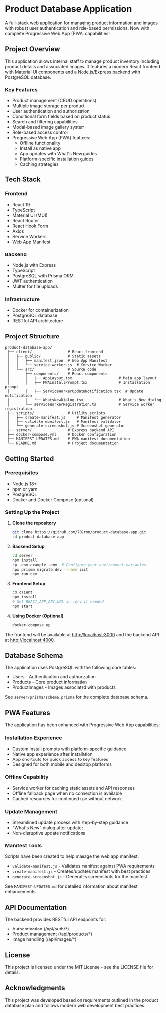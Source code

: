 # Product Database Application

A full-stack web application for managing product information and images with robust user authentication and role-based permissions. Now with complete Progressive Web App (PWA) capabilities!

## Project Overview

This application allows internal staff to manage product inventory including product details and associated images. It features a modern React frontend with Material UI components and a Node.js/Express backend with PostgreSQL database.

### Key Features

- Product management (CRUD operations)
- Multiple image storage per product
- User authentication and authorization
- Conditional form fields based on product status
- Search and filtering capabilities
- Modal-based image gallery system
- Role-based access control
- Progressive Web App (PWA) features:
  - Offline functionality
  - Install as native app
  - App updates with What's New guides
  - Platform-specific installation guides
  - Caching strategies

## Tech Stack

### Frontend

- React 19
- TypeScript
- Material UI (MUI)
- React Router
- React Hook Form
- Axios
- Service Workers
- Web App Manifest

### Backend

- Node.js with Express
- TypeScript
- PostgreSQL with Prisma ORM
- JWT authentication
- Multer for file uploads

### Infrastructure

- Docker for containerization
- PostgreSQL database
- RESTful API architecture

## Project Structure

```
product-database-app/
 ├── client/                # React frontend
 │   ├── public/            # Static assets
 │   │   ├── manifest.json  # Web App Manifest
 │   │   └── service-worker.js  # Service Worker
 │   └── src/               # Source code
 │       ├── components/    # React components
 │       │   ├── AppLayout.tsx                     # Main app layout
 │       │   ├── PWAInstallPrompt.tsx              # Installation prompt
 │       │   ├── ServiceWorkerUpdateNotification.tsx  # Update notification
 │       │   └── WhatsNewDialog.tsx                # What's New dialog
 │       └── serviceWorkerRegistration.ts          # Service worker registration
 ├── scripts/               # Utility scripts
 │   ├── create-manifest.js     # Manifest generator
 │   ├── validate-manifest.js   # Manifest validator
 │   └── generate-screenshot.js # Screenshot generator
 ├── server/                # Express backend API
 ├── docker-compose.yml     # Docker configuration
 ├── MANIFEST-UPDATES.md    # PWA manifest documentation
 └── README.md              # Project documentation
```

## Getting Started

### Prerequisites

- Node.js 18+
- npm or yarn
- PostgreSQL
- Docker and Docker Compose (optional)

### Setting Up the Project

1. **Clone the repository**

   ```bash
   git clone https://github.com/702ron/product-database-app.git
   cd product-database-app
   ```

2. **Backend Setup**

   ```bash
   cd server
   npm install
   cp .env.example .env  # Configure your environment variables
   npx prisma migrate dev --name init
   npm run dev
   ```

3. **Frontend Setup**

   ```bash
   cd client
   npm install
   # Set REACT_APP_API_URL in .env if needed
   npm start
   ```

4. **Using Docker (Optional)**
   ```bash
   docker-compose up
   ```

The frontend will be available at [http://localhost:3000](http://localhost:3000) and the backend API at [http://localhost:4000](http://localhost:4000).

## Database Schema

The application uses PostgreSQL with the following core tables:

- Users - Authentication and authorization
- Products - Core product information
- ProductImages - Images associated with products

See `server/prisma/schema.prisma` for the complete database schema.

## PWA Features

The application has been enhanced with Progressive Web App capabilities:

### Installation Experience

- Custom install prompts with platform-specific guidance
- Native app experience after installation
- App shortcuts for quick access to key features
- Designed for both mobile and desktop platforms

### Offline Capability

- Service worker for caching static assets and API responses
- Offline fallback page when no connection is available
- Cached resources for continued use without network

### Update Management

- Streamlined update process with step-by-step guidance
- "What's New" dialog after updates
- Non-disruptive update notifications

### Manifest Tools

Scripts have been created to help manage the web app manifest:

- `validate-manifest.js` - Validates manifest against PWA requirements
- `create-manifest.js` - Creates/updates manifest with best practices
- `generate-screenshot.js` - Generates screenshots for the manifest

See `MANIFEST-UPDATES.md` for detailed information about manifest enhancements.

## API Documentation

The backend provides RESTful API endpoints for:

- Authentication (/api/auth/\*)
- Product management (/api/products/\*)
- Image handling (/api/images/\*)

## License

This project is licensed under the MIT License - see the LICENSE file for details.

## Acknowledgments

This project was developed based on requirements outlined in the product database plan and follows modern web development best practices.
